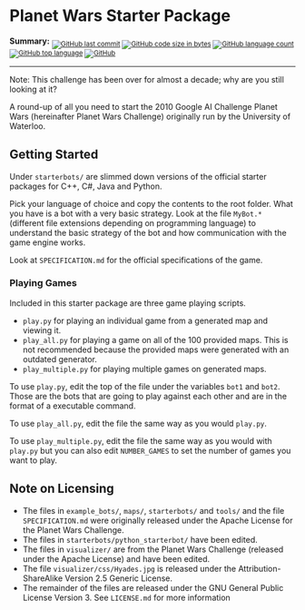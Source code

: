 Planet Wars Starter Package
===========================

**Summary:** <sub>
[![GitHub last commit](https://img.shields.io/github/last-commit/steven-xia/planet-wars-starterpackage?logo=github)](https://github.com/steven-xia/planet-wars-starterpackage/commits/master)
[![GitHub code size in bytes](https://img.shields.io/github/repo-size/steven-xia/planet-wars-starterpackage?logo=github)](https://github.com/steven-xia/planet-wars-starterpackage)
[![GitHub language count](https://img.shields.io/github/languages/count/steven-xia/planet-wars-starterpackage?logo=github)](https://github.com/steven-xia/planet-wars-starterpackage)
[![GitHub top language](https://img.shields.io/github/languages/top/steven-xia/planet-wars-starterpackage?logo=java&logoColor=red)](https://github.com/steven-xia/planet-wars-starterpackage/search?l=java)
[![GitHub](https://img.shields.io/github/license/steven-xia/planet-wars-starterpackage?logo=open-source-initiative&logoColor=white)](https://github.com/steven-xia/planet-wars-starterpackage/blob/master/LICENSE.md)
</sub>

***

Note: This challenge has been over for almost a decade; why are you still looking at it?

A round-up of all you need to start the 2010 Google AI Challenge Planet Wars (hereinafter Planet Wars Challenge) 
originally run by the University of Waterloo.

Getting Started
---------------

Under `starterbots/` are slimmed down versions of the official starter packages for C++, C#, Java and Python.

Pick your language of choice and copy the contents to the root folder.
What you have is a bot with a very basic strategy.
Look at the file `MyBot.*` (different file extensions depending on programming language) to understand the basic 
strategy of the bot and how communication with the game engine works.

Look at `SPECIFICATION.md` for the official specifications of the game.

### Playing Games

Included in this starter package are three game playing scripts.

*  `play.py` for playing an individual game from a generated map and viewing it.
*  `play_all.py` for playing a game on all of the 100 provided maps. This is 
    not recommended because the provided maps were generated with an outdated 
    generator.
*  `play_multiple.py` for playing multiple games on generated maps.

To use `play.py`, edit the top of the file under the variables `bot1` and `bot2`.
Those are the bots that are going to play against each other and are in the format of a executable command.

To use `play_all.py`, edit the file the same way as you would `play.py`.

To use `play_multiple.py`, edit the file the same way as you would with `play.py` but you can also edit `NUMBER_GAMES` 
to set the number of games you want to play.

Note on Licensing
-----------------

*   The files in `example_bots/`, `maps/`, `starterbots/` and `tools/` and the file `SPECIFICATION.md` were originally 
    released under the Apache License for the Planet Wars Challenge.
*   The files in `starterbots/python_starterbot/` have been edited.
*   The files in `visualizer/` are from the Planet Wars Challenge (released under the Apache License) and have been 
    edited.
*   The file `visualizer/css/Hyades.jpg` is released under the Attribution-ShareAlike Version 2.5 Generic License.
*   The remainder of the files are released under the GNU General Public License Version 3. See `LICENSE.md` for more 
    information
